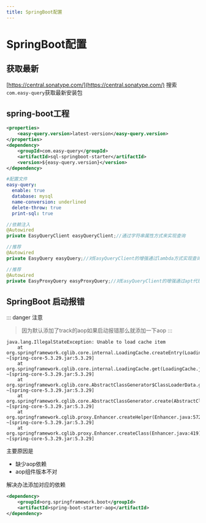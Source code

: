 ```yaml
---
title: SpringBoot配置
---
```


# SpringBoot配置


## 获取最新

[https://central.sonatype.com/](https://central.sonatype.com/) 搜索`com.easy-query`获取最新安装包



## spring-boot工程
```xml
<properties>
    <easy-query.version>latest-version</easy-query.version>
</properties>
<dependency>
    <groupId>com.easy-query</groupId>
    <artifactId>sql-springboot-starter</artifactId>
    <version>${easy-query.version}</version>
</dependency>
```
```yml
#配置文件
easy-query:
  enable: true
  database: mysql
  name-conversion: underlined
  delete-throw: true
  print-sql: true
```
```java
//依赖注入
@Autowired
private EasyQueryClient easyQueryClient;//通过字符串属性方式来实现查询

//推荐
@Autowired
private EasyQuery easyQuery;//对EasyQueryClient的增强通过lambda方式实现查询(推荐)

//推荐
@Autowired
private EasyProxyQuery easyProxyQuery;//对EasyQueryClient的增强通过apt代理模式实现强类型(推荐)
```


## SpringBoot 启动报错
::: danger 注意
> 因为默认添加了track的aop如果启动报错那么就添加一下aop
:::
```log
java.lang.IllegalStateException: Unable to load cache item
	at org.springframework.cglib.core.internal.LoadingCache.createEntry(LoadingCache.java:79) ~[spring-core-5.3.29.jar:5.3.29]
	at org.springframework.cglib.core.internal.LoadingCache.get(LoadingCache.java:34) ~[spring-core-5.3.29.jar:5.3.29]
	at org.springframework.cglib.core.AbstractClassGenerator$ClassLoaderData.get(AbstractClassGenerator.java:134) ~[spring-core-5.3.29.jar:5.3.29]
	at org.springframework.cglib.core.AbstractClassGenerator.create(AbstractClassGenerator.java:319) ~[spring-core-5.3.29.jar:5.3.29]
	at org.springframework.cglib.proxy.Enhancer.createHelper(Enhancer.java:572) ~[spring-core-5.3.29.jar:5.3.29]
	at org.springframework.cglib.proxy.Enhancer.createClass(Enhancer.java:419) ~[spring-core-5.3.29.jar:5.3.29]
```
主要原因是
- 缺少aop依赖
- aop组件版本不对

解决办法添加对应的依赖

```xml
<dependency>
    <groupId>org.springframework.boot</groupId>
    <artifactId>spring-boot-starter-aop</artifactId>
</dependency>
```